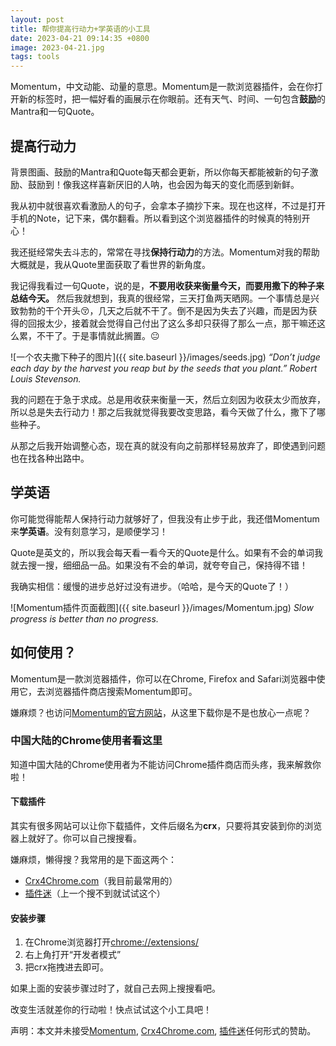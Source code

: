```yaml
---
layout: post
title: 帮你提高行动力+学英语的小工具
date: 2023-04-21 09:14:35 +0800
image: 2023-04-21.jpg
tags: tools
---
```


Momentum，中文动能、动量的意思。Momentum是一款浏览器插件，会在你打开新的标签时，把一幅好看的画展示在你眼前。还有天气、时间、一句包含**鼓励**的Mantra和一句Quote。

## 提高行动力

背景图画、鼓励的Mantra和Quote每天都会更新，所以你每天都能被新的句子激励、鼓励到！像我这样喜新厌旧的人呐，也会因为每天的变化而感到新鲜。

我从初中就很喜欢看激励人的句子，会拿本子摘抄下来。现在也这样，不过是打开手机的Note，记下来，偶尔翻看。所以看到这个浏览器插件的时候真的特别开心！

我还挺经常失去斗志的，常常在寻找**保持行动力**的方法。Momentum对我的帮助大概就是，我从Quote里面获取了看世界的新角度。

我记得我看过一句Quote，说的是，**不要用收获来衡量今天，而要用撒下的种子来总结今天。** 然后我就想到，我真的很经常，三天打鱼两天晒网。一个事情总是兴致勃勃的干个开头😚，几天之后就不干了。倒不是因为失去了兴趣，而是因为获得的回报太少，接着就会觉得自己付出了这么多却只获得了那么一点，那干嘛还这么累，不干了。于是事情就此搁置。😐

![一个农夫撒下种子的图片]({{ site.baseurl }}/images/seeds.jpg)
*“Don’t judge each day by the harvest you reap but by the seeds that you plant.” Robert Louis Stevenson.*

我的问题在于急于求成。总是用收获来衡量一天，然后立刻因为收获太少而放弃，所以总是失去行动力！那之后我就觉得我要改变思路，看今天做了什么，撒下了哪些种子。

从那之后我开始调整心态，现在真的就没有向之前那样轻易放弃了，即使遇到问题也在找各种出路中。

## 学英语

你可能觉得能帮人保持行动力就够好了，但我没有止步于此，我还借Momentum来**学英语**。没有刻意学习，是顺便学习！

Quote是英文的，所以我会每天看一看今天的Quote是什么。如果有不会的单词我就去搜一搜，细细品一品。如果没有不会的单词，就夸夸自己，保持得不错！

我确实相信：缓慢的进步总好过没有进步。（哈哈，是今天的Quote了！）

![Momentum插件页面截图]({{ site.baseurl }}/images/Momentum.jpg)
*Slow progress is better than no progress.*

## 如何使用？

Momentum是一款浏览器插件，你可以在Chrome, Firefox and Safari浏览器中使用它，去浏览器插件商店搜索Momentum即可。

嫌麻烦？也访问[Momentum的官方网站](https://Momentumdash.com/)，从这里下载你是不是也放心一点呢？

### 中国大陆的Chrome使用者看这里

知道中国大陆的Chrome使用者为不能访问Chrome插件商店而头疼，我来解救你啦！

#### 下载插件

其实有很多网站可以让你下载插件，文件后缀名为**crx**，只要将其安装到你的浏览器上就好了。你可以自己搜搜看。

嫌麻烦，懒得搜？我常用的是下面这两个：
- [Crx4Chrome.com](https://www.crx4chrome.com/)（我目前最常用的）
- [插件迷](https://www.chajianmi.com/)（上一个搜不到就试试这个）

#### 安装步骤
1. 在Chrome浏览器打开[chrome://extensions/](chrome://extensions/)
1. 右上角打开“开发者模式”
1. 把crx拖拽进去即可。

如果上面的安装步骤过时了，就自己去网上搜搜看吧。

改变生活就差你的行动啦！快点试试这个小工具吧！

声明：本文并未接受[Momentum](https://Momentumdash.com/), [Crx4Chrome.com](https://www.crx4chrome.com/), [插件迷](https://www.chajianmi.com/)任何形式的赞助。
